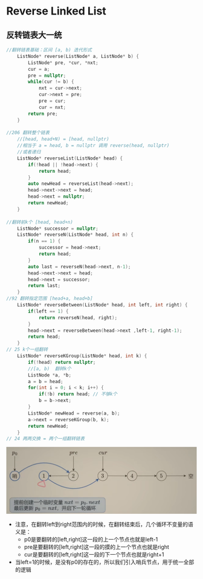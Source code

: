 # Reverse Linked List

## 反转链表大一统

```c++
//翻转链表基础：区间 [a, b) 迭代形式
    ListNode* reverse(ListNode* a, ListNode* b) {
        ListNode* pre, *cur, *nxt;
        cur = a;
        pre = nullptr;
        while(cur != b) {
            nxt = cur->next;
            cur->next = pre;
            pre = cur;
            cur = nxt;
        return pre;
    }

//206 翻转整个链表 
    //[head, head+N) = [head, nullptr)
    //相当于 a = head, b = nullptr 调用 reverse(head, nullptr)
    //或者递归
    ListNode* reverseList(ListNode* head) {
        if(!head || !head->next) {
            return head;
        }
        auto newHead = reverseList(head->next);
        head->next->next = head;
        head->next = nullptr;
        return newHead;
    }

//翻转前k个 [head, head+n)
    ListNode* successor = nullptr;
    ListNode* reverseN(ListNode* head, int n) {
        if(n == 1) {
            successor = head->next;
            return head;
        }
        auto last = reverseN(head->next, n-1);
        head->next->next = head;
        head->next = successor;
        return last;
    }
//92 翻转指定范围 [head+a, head+b]
    ListNode* reverseBetween(ListNode* head, int left, int right) {
        if(left == 1) { 
            return reverseN(head, right);
        }
        head->next = reverseBetween(head->next ,left-1, right-1);
        return head;
    }
// 25 k个一组翻转
    ListNode* reverseKGroup(ListNode* head, int k) {
        if(!head) return nullptr;
        //[a, b)  翻转k个
        ListNode *a, *b;
        a = b = head;
        for(int i = 0; i < k; i++) {
            if(!b) return head; // 不够k个
            b = b->next;
        }
        ListNode* newHead = reverse(a, b);
        a->next = reverseKGroup(b, k);
        return newHead;
    }
// 24 两两交换 = 两个一组翻转链表
```

![k个一组翻转的图示](../../../../assets/imgs/algorithms/leetcode/linked-list/reverse-linked-list/image.png)

- 注意，在翻转left到right范围内的时候，在翻转结束后，几个循环不变量的语义是：
    - p0是要翻转的[left,right]这一段的上一个节点也就是left-1
    - pre是要翻转的[left,right]这一段的摸的上一个节点也就是right
    - cur是要翻转的[left,right]这一段的下一个节点也就是right+1
- 当left=1的时候，是没有p0的存在的，所以我们引入哨兵节点，用于统一全部的逻辑
